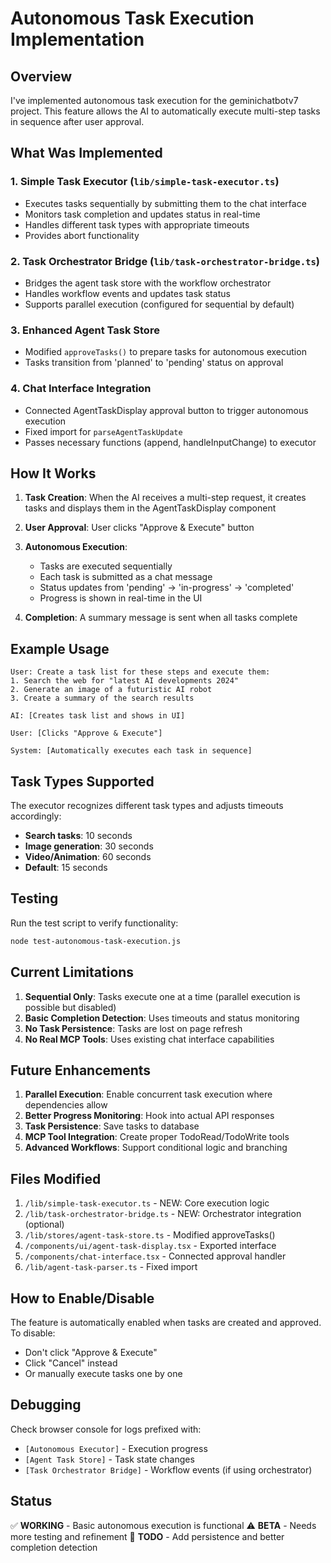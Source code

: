 # Autonomous Task Execution Implementation

## Overview

I've implemented autonomous task execution for the geminichatbotv7 project. This feature allows the AI to automatically execute multi-step tasks in sequence after user approval.

## What Was Implemented

### 1. **Simple Task Executor** (`lib/simple-task-executor.ts`)
- Executes tasks sequentially by submitting them to the chat interface
- Monitors task completion and updates status in real-time
- Handles different task types with appropriate timeouts
- Provides abort functionality

### 2. **Task Orchestrator Bridge** (`lib/task-orchestrator-bridge.ts`)
- Bridges the agent task store with the workflow orchestrator
- Handles workflow events and updates task status
- Supports parallel execution (configured for sequential by default)

### 3. **Enhanced Agent Task Store**
- Modified `approveTasks()` to prepare tasks for autonomous execution
- Tasks transition from 'planned' to 'pending' status on approval

### 4. **Chat Interface Integration**
- Connected AgentTaskDisplay approval button to trigger autonomous execution
- Fixed import for `parseAgentTaskUpdate`
- Passes necessary functions (append, handleInputChange) to executor

## How It Works

1. **Task Creation**: When the AI receives a multi-step request, it creates tasks and displays them in the AgentTaskDisplay component

2. **User Approval**: User clicks "Approve & Execute" button

3. **Autonomous Execution**:
   - Tasks are executed sequentially
   - Each task is submitted as a chat message
   - Status updates from 'pending' → 'in-progress' → 'completed'
   - Progress is shown in real-time in the UI

4. **Completion**: A summary message is sent when all tasks complete

## Example Usage

```
User: Create a task list for these steps and execute them:
1. Search the web for "latest AI developments 2024"
2. Generate an image of a futuristic AI robot
3. Create a summary of the search results

AI: [Creates task list and shows in UI]

User: [Clicks "Approve & Execute"]

System: [Automatically executes each task in sequence]
```

## Task Types Supported

The executor recognizes different task types and adjusts timeouts accordingly:
- **Search tasks**: 10 seconds
- **Image generation**: 30 seconds
- **Video/Animation**: 60 seconds
- **Default**: 15 seconds

## Testing

Run the test script to verify functionality:
```bash
node test-autonomous-task-execution.js
```

## Current Limitations

1. **Sequential Only**: Tasks execute one at a time (parallel execution is possible but disabled)
2. **Basic Completion Detection**: Uses timeouts and status monitoring
3. **No Task Persistence**: Tasks are lost on page refresh
4. **No Real MCP Tools**: Uses existing chat interface capabilities

## Future Enhancements

1. **Parallel Execution**: Enable concurrent task execution where dependencies allow
2. **Better Progress Monitoring**: Hook into actual API responses
3. **Task Persistence**: Save tasks to database
4. **MCP Tool Integration**: Create proper TodoRead/TodoWrite tools
5. **Advanced Workflows**: Support conditional logic and branching

## Files Modified

1. `/lib/simple-task-executor.ts` - NEW: Core execution logic
2. `/lib/task-orchestrator-bridge.ts` - NEW: Orchestrator integration (optional)
3. `/lib/stores/agent-task-store.ts` - Modified approveTasks()
4. `/components/ui/agent-task-display.tsx` - Exported interface
5. `/components/chat-interface.tsx` - Connected approval handler
6. `/lib/agent-task-parser.ts` - Fixed import

## How to Enable/Disable

The feature is automatically enabled when tasks are created and approved. To disable:
- Don't click "Approve & Execute" 
- Click "Cancel" instead
- Or manually execute tasks one by one

## Debugging

Check browser console for logs prefixed with:
- `[Autonomous Executor]` - Execution progress
- `[Agent Task Store]` - Task state changes
- `[Task Orchestrator Bridge]` - Workflow events (if using orchestrator)

## Status

✅ **WORKING** - Basic autonomous execution is functional
⚠️ **BETA** - Needs more testing and refinement
🚧 **TODO** - Add persistence and better completion detection
